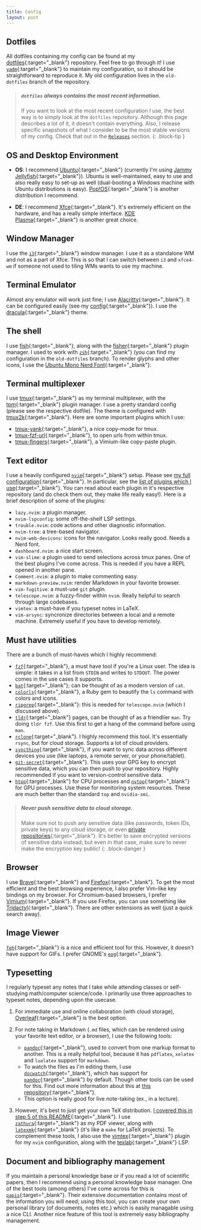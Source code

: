 ```yaml
---
title: Config 
layout: post
---
```


## Dotfiles

All dotfiles containing my config can be found at my [dotfiles](https://github.com/codetalker7/dotfiles){:target="\_blank"} repository. Feel free to go through it! I use [`yadm`](https://yadm.io/docs/overview){:target="\_blank"} to maintain my configuration, so it should be straightforward to reproduce it. My old configuration lives in the `old-dotfiles` branch of the repository.

> ##### `dotfiles` always contains the most recent information. 
>
> If you want to look at the most recent configuration I use, the best way is to simply look at the `dotfiles` repository. Although this page describes a lot of it, it doesn't contain everything. Also, I release specific snapshots of what I consider to be the most stable versions of my config. Check that out in the [`Releases`](https://github.com/codetalker7/dotfiles/releases) section.
{: .block-tip }


## OS and Desktop Environment

- **OS**: I recommend [Ubuntu](https://ubuntu.com/){:target="\_blank"} (currently I'm using [Jammy Jellyfish](https://releases.ubuntu.com/jammy/){:target="\_blank"}). Ubuntu is well-maintained, easy to use and also really easy to set-up as well (dual-booting a Windows machine with Ubuntu distributions is easy). [Pop!OS](https://pop.system76.com/){:target="\_blank"} is another distribution I recommend.

- **DE**: I recommend [Xfce](https://xfce.org/){:target="\_blank"}. It's extremely efficient on the hardware, and has a really simple interface. [KDE Plasma](https://kde.org/plasma-desktop/){:target="\_blank"} is another great choice.

## Window Manager

I use the [`i3`](https://i3wm.org/){:target="\_blank"} window manager. I use it as a standalone WM and not as a part of Xfce. This is so that I can switch between `i3` and `xfce4-wm` if someone not used to tiling WMs wants to use my machine.

## Terminal Emulator

Almost any emulator will work just fine; I use [Alacritty](https://github.com/alacritty/alacritty){:target="\_blank"}. It can be configured easily (see my [config](https://github.com/codetalker7/dotfiles/blob/main/.config/alacritty/alacritty.yml){:target="\_blank"}). I use the [dracula](https://draculatheme.com/alacritty){:target="\_blank"} theme.

## The shell

I use [fish](https://fishshell.com/){:target="\_blank"}, along with the [fisher](https://fishshell.com/){:target="\_blank"} plugin manager. I used to work with [`zsh`](https://www.zsh.org){:target="\_blank"} (you can find my configuration in the `old-dotfiles` branch). To render glyphs and other icons, I use the [Ubuntu Mono Nerd Font](https://github.com/ryanoasis/nerd-fonts/tree/master/patched-fonts/UbuntuMono){:target="\_blank"}.

## Terminal multiplexer

I use [tmux](https://github.com/tmux/tmux/wiki){:target="\_blank"} as my terminal multiplexer, with the [tpm](https://github.com/tmux-plugins/tpm){:target="\_blank"} plugin manager. I use a pretty standard config (please see the respective dotfile). The theme is configured with [tmux2k](https://github.com/2KAbhishek/tmux2k){:target="\_blank"}. Here are some important plugins which I use: 

- [tmux-yank](https://github.com/2KAbhishek/tmux2k){:target="\_blank"}, a nice copy-mode for tmux.
- [tmux-fzf-url](https://github.com/wfxr/tmux-fzf-url){:target="\_blank"}, to open urls from within tmux.
- [tmux-fingers](https://github.com/Morantron/tmux-fingers){:target="\_blank"}, a Vimium-like copy-paste plugin.

## Text editor

I use a heavily configured [`nvim`](https://github.com/latex-lsp/texlab){:target="\_blank"} setup. Please see [my full configuration](https://github.com/codetalker7/dotfiles/tree/main/.config/nvim){:target="\_blank"}. In particular, see the [list of plugins which I use](https://github.com/codetalker7/dotfiles/blob/main/.config/nvim/lua/plugins.lua){:target="\_blank"}. You can read about each plugin in it's respective repository (and do check them out, they make life really easy!). Here is a brief description of some of the plugins:

- `lazy.nvim`: a plugin manager. 
- `nvim-lspconfig`: some off-the-shelf LSP settings.
- `trouble.nvim`: code actions and other diagnostic information.
- `nvim-tree`: a tree-based navigator.
- `nvim-web-devicons`: icons for the navigator. Looks really good. Needs a Nerd font.
- `dashboard.nvim`: a nice start screen.
- `vim-slime`: a plugin used to send selections across tmux panes. One of the best plugins I've come across. This is needed if you have a REPL opened in another pane.
- `Comment.nvim`: a plugin to make commenting easy.
- `markdown-preview.nvim`: render Markdown in your favorite browser.
- `vim-fugitive`: a must-use `git` plugin.
- `telescope.nvim`: a fuzzy-finder within `nvim`. Really helpful to search through large codebases.
- `vimtex`: a must-have if you typeset notes in LaTeX.
- `vim-arsync`: syncronize directories between a local and a remote machine. Extremely useful if you have to develop remotely.

## Must have utilities

There are a bunch of must-haves which I highly recommend:

- [`fzf`](https://github.com/junegunn/fzf){:target="\_blank"}, a must have tool if you're a Linux user. The idea is simple: it takes in a list from `STDIN` and writes to `STDOUT`. The power comes in the use cases it supports.
- [`bat`](https://github.com/sharkdp/bat){:target="\_blank"}; can be thought of as a modern version of `cat`. 
- [`colorls`](https://github.com/athityakumar/colorls){:target="\_blank"}, a Ruby gem to beautify the `ls` command with colors and icons.
- [`ripgrep`](https://github.com/BurntSushi/ripgrep){:target="\_blank"}: this is needed for `telescope.nvim` (which I discussed above).
- [`tldr`](https://tldr.sh/){:target="\_blank"} pages, can be thought of as a friendlier `man`. Try doing `tldr fzf`. Use this first to get a hang of the command before using `man`.
- [`rclone`](https://rclone.org/){:target="\_blank"}. I highly recommend this tool. It's essentially `rsync`, but for cloud storage. Supports a lot of cloud providers.
- [`syncthing`](https://syncthing.net/){:target="\_blank"}, if you want to sync data across different devices you use (like laptops, a remote server, or your phone/tablet).
- [`git-secret`](https://sobolevn.me/git-secret/){:target="\_blank"}. This uses your GPG key to encrypt sensitive data, which you can then push to your repository. Highly recommended if you want to version-control sensitive data.
- [`htop`](https://htop.dev/){:target="\_blank"} for CPU processes and [`nvtop`](https://github.com/Syllo/nvtop){:target="\_blank"} for GPU processes. Use these for monitoring system resources. These are much better than the standard `top` and `nvidia-smi`.

> ##### Never push sensitive data to cloud storage. 
>
> Make sure not to push any sensitive data (like passwords, token IDs, private keys) to any cloud storage, or even [private repositories](https://www.techradar.com/news/microsoft-github-account-reportedly-hit-in-huge-cyberattack){:target="\_blank"}. It's better to save encrypted versions of sensitive data instead; but even in that case, make sure to never make the encryption key public! 
{: .block-danger }

## Browser

I use [Brave](https://brave.com/){:target="\_blank"} and [Firefox](https://www.mozilla.org/en-US/firefox/){:target="\_blank"}. To get the most efficient and the best browsing experience, I also prefer Vim-like key bindings on my browser. For Chromium-based browsers, I prefer [Vimium](https://vimium.github.io/){:target="\_blank"}. If you use Firefox, you can use something like [Tridactyl](https://github.com/tridactyl/tridactyl){:target="\_blank"}. There are other extensions as well (just a quick search away).

## Image Viewer

[`feh`](https://feh.finalrewind.org/){:target="\_blank"} is a nice and efficient tool for this. However, it doesn't have support for GIFs. I prefer GNOME's [`eog`](https://help.gnome.org/users/eog/stable/){:target="\_blank"}.

## Typesetting

I regularly typeset any notes that I take while attending classes or self-studying math/computer science/code. I primarily use three approaches to typeset notes, depending upon the usecase.

1. For immediate use and online collaboration (with cloud storage), [Overleaf](https://www.overleaf.com/){:target="\_blank"} is the best option.

2. For note taking in Markdown (`.md` files, which can be rendered using your favorite text editor, or a browser), I use the following tools: 
    - [`pandoc`](https://pandoc.org/){:target="\_blank"}, used to convert from one markup format to another. This is a really helpful tool, because it has `pdflatex`, `xelatex` and `lualatex` support for `markdown`.
    - To watch the files as I'm editing them, I use [`docwatch`](https://github.com/elcorto/docwatch){:target="\_blank"}, which has support for [`pandoc`](https://pandoc.org/){:target="\_blank"} by default. Though other tools can be used for this. Find out more information about this at [this repository](https://github.com/codetalker7/notes-template){:target="\_blank"}.
    - This option is really good for live note-taking (ex., in a lecture).

3. However, it's best to just get your own TeX distribution. [I covered this in step 5 of this README](https://github.com/codetalker7/dotfiles/tree/old-dotfiles?tab=readme-ov-file#latex-installation-and-setup){:target="\_blank"}. I use [`zathura`](https://pwmt.org/projects/zathura/installation/){:target="\_blank"} as my PDF viewer, along with [`latexmk`](https://mg.readthedocs.io/latexmk.html#){:target="\_blank"} (it's like a `make` for LaTeX projects). To complement these tools, I also use the [vimtex](https://github.com/lervag/vimtex?tab=readme-ov-file){:target="\_blank"} plugin for my `nvim` configuration, along with the [texlab](https://github.com/latex-lsp/texlab){:target="\_blank"} LSP.

## Document and bibliography management

If you maintain a personal knowledge base or if you read a lot of scientific papers, then I recommend using a personal knowledge base manager. One of the best tools (among others) I've come across for this is [`papis`](https://github.com/papis/papis?tab=readme-ov-fil){:target="\_blank"}. Their extensive documentation contains most of the information you will need; using this tool, you can create your own personal library (of documents, notes etc.) which is easily managable using a nice CLI. Another nice feature of this tool is extremely easy bibliography management.
